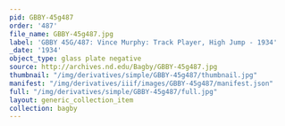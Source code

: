 ```yaml
---
pid: GBBY-45g487
order: '487'
file_name: GBBY-45g487.jpg
label: 'GBBY 45G/487: Vince Murphy: Track Player, High Jump - 1934'
_date: '1934'
object_type: glass plate negative
source: http://archives.nd.edu/Bagby/GBBY-45g487.jpg
thumbnail: "/img/derivatives/simple/GBBY-45g487/thumbnail.jpg"
manifest: "/img/derivatives/iiif/images/GBBY-45g487/manifest.json"
full: "/img/derivatives/simple/GBBY-45g487/full.jpg"
layout: generic_collection_item
collection: bagby
---
```

